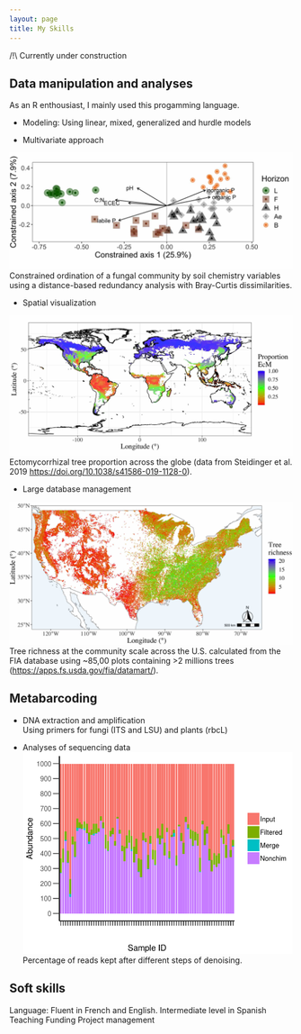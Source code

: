 ```yaml
---
layout: page
title: My Skills
---
```


/!\ Currently under construction

## Data manipulation and analyses

As an R enthousiast, I mainly used this progamming language.

- Modeling: Using linear, mixed, generalized and hurdle models

- Multivariate approach

![](/img/Fig4.jpg)Constrained ordination of a fungal community by soil chemistry variables using a distance-based redundancy analysis with Bray-Curtis dissimilarities.

- Spatial visualization

![](/img/map_world_ecmprop.jpg) Ectomycorrhizal tree proportion across the globe (data from Steidinger et al. 2019 https://doi.org/10.1038/s41586-019-1128-0).

- Large database management

![](/img/map_us_rich.jpg)Tree richness at the community scale across the U.S. calculated from the FIA database using ~85,00 plots containing >2 millions trees (https://apps.fs.usda.gov/fia/datamart/).

## Metabarcoding

- DNA extraction and amplification  
Using primers for fungi (ITS and LSU) and plants (rbcL)

- Analyses of sequencing data
![](/img/index.png)Percentage of reads kept after different steps of denoising.

## Soft skills  
Language: Fluent in French and English. Intermediate level in Spanish  
Teaching
Funding
Project management
